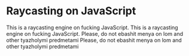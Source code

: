 # Raycasting on JavaScript
  This is a raycasting engine on fucking JavaScript. 		  This is a raycasting engine on fucking JavaScript. 
  Please, do not ebashit menya on lom and other tyazholymi predmetami		  Please, do not ebashit menya on lom and other tyazholymi predmetami